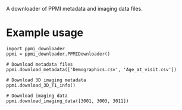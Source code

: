 A downloader of PPMI metadata and imaging data files.

# Example usage

```
import ppmi_downloader
ppmi = ppmi_downloader.PPMIDownloader()

# Download metadata files
ppmi.download_metadata(['Demographics.csv', 'Age_at_visit.csv'])

# Download 3D imaging metadata
ppmi.download_3D_T1_info()

# Download imaging data
ppmi.download_imaging_data([3001, 3003, 3011])
```